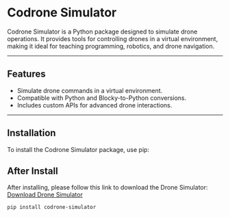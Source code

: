 # Codrone Simulator

Codrone Simulator is a Python package designed to simulate drone operations. It provides tools for controlling drones in a virtual environment, making it ideal for teaching programming, robotics, and drone navigation.

---

## Features

- Simulate drone commands in a virtual environment.
- Compatible with Python and Blocky-to-Python conversions.
- Includes custom APIs for advanced drone interactions.

---

## Installation

To install the Codrone Simulator package, use pip:

## After Install

After installing, please follow this link to download the Drone Simulator:
[Download Drone Simulator](https://github.com/10botics/codrone-simulator)

```bash
pip install codrone-simulator